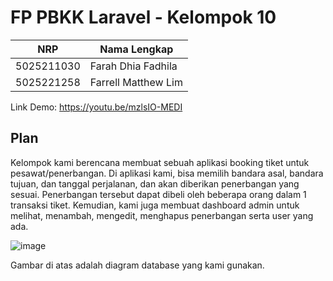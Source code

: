 # FP PBKK Laravel - Kelompok 10

|  NRP | Nama Lengkap |
| ------------- | ------------- |
| 5025211030  | Farah Dhia Fadhila  |
| 5025221258  | Farrell Matthew Lim  |

Link Demo: https://youtu.be/mzlsIO-MEDI

## Plan

Kelompok kami berencana membuat sebuah aplikasi booking tiket untuk pesawat/penerbangan. Di aplikasi kami, bisa memilih bandara asal, bandara tujuan, dan tanggal perjalanan, dan akan diberikan penerbangan yang sesuai. Penerbangan tersebut dapat dibeli oleh beberapa orang dalam 1 transaksi tiket. Kemudian, kami juga membuat dashboard admin untuk melihat, menambah, mengedit, menghapus penerbangan serta user yang ada. 

![image](https://github.com/user-attachments/assets/0dbd01c6-fc89-43ba-ab5b-9c3e85fe6700)

Gambar di atas adalah diagram database yang kami gunakan. 
